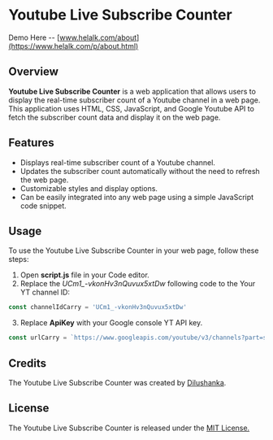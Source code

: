 # Youtube Live Subscribe Counter
Demo Here -- [www.helalk.com/about](https://www.helalk.com/p/about.html)

## Overview
**Youtube Live Subscribe Counter** is a web application that allows users to display the real-time subscriber count of a Youtube channel in a web page. This application uses HTML, CSS, JavaScript, and Google Youtube API to fetch the subscriber count data and display it on the web page.

## Features
* Displays real-time subscriber count of a Youtube channel.
* Updates the subscriber count automatically without the need to refresh the web page.
* Customizable styles and display options.
* Can be easily integrated into any web page using a simple JavaScript code snippet.

## Usage
To use the Youtube Live Subscribe Counter in your web page, follow these steps:

1. Open **script.js** file in your Code editor.
2. Replace the *UCm1_-vkonHv3nQuvux5xtDw*  following code to the Your YT channel ID:
```js
const channelIdCarry = 'UCm1_-vkonHv3nQuvux5xtDw'
```
3. Replace **ApiKey** with your Google console YT API key.
```js
const urlCarry = `https://www.googleapis.com/youtube/v3/channels?part=statistics&id=${channelIdCarry}&key=ApiKey`;
```
## Credits
The Youtube Live Subscribe Counter was created by [Dilushanka](https://github.com/dilushanka/).

## License
The Youtube Live Subscribe Counter is released under the [MIT License.](https://opensource.org/licenses/MIT)

